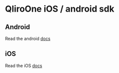 # QliroOne iOS / android sdk

## Android
Read the android [docs](android/README.md)

## iOS
Read the iOS [docs](ios/README.md)
